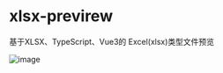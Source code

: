 # xlsx-previrew
基于XLSX、TypeScript、Vue3的 Excel(xlsx)类型文件预览

![image](https://user-images.githubusercontent.com/45450994/178112667-88d36efb-264f-4644-b435-05bd8d696e75.png)
